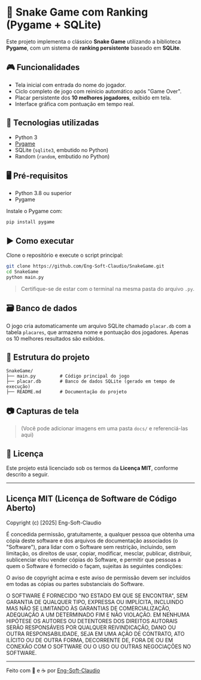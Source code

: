 # 🐍 Snake Game com Ranking (Pygame + SQLite)

Este projeto implementa o clássico **Snake Game** utilizando a biblioteca **Pygame**, com um sistema de **ranking persistente** baseado em **SQLite**.

## 🎮 Funcionalidades

- Tela inicial com entrada do nome do jogador.
- Ciclo completo de jogo com reinício automático após "Game Over".
- Placar persistente dos **10 melhores jogadores**, exibido em tela.
- Interface gráfica com pontuação em tempo real.

## 🧰 Tecnologias utilizadas

- Python 3
- [Pygame](https://www.pygame.org/news)
- SQLite (`sqlite3`, embutido no Python)
- Random (`random`, embutido no Python)

## 🖥️ Pré-requisitos

- Python 3.8 ou superior
- Pygame

Instale o Pygame com:

```bash
pip install pygame
```

## ▶️ Como executar

Clone o repositório e execute o script principal:

```bash
git clone https://github.com/Eng-Soft-Claudio/SnakeGame.git
cd SnakeGame
python main.py
```

> Certifique-se de estar com o terminal na mesma pasta do arquivo `.py`.

## 🗃️ Banco de dados

O jogo cria automaticamente um arquivo SQLite chamado `placar.db` com a tabela `placares`, que armazena nome e pontuação dos jogadores. Apenas os 10 melhores resultados são exibidos.

## 📁 Estrutura do projeto

```
SnakeGame/
├── main.py         # Código principal do jogo
├── placar.db       # Banco de dados SQLite (gerado em tempo de execução)
├── README.md       # Documentação do projeto
```

## 📷 Capturas de tela

> (Você pode adicionar imagens em uma pasta `docs/` e referenciá-las aqui)

## 📜 Licença

Este projeto está licenciado sob os termos da **Licença MIT**, conforme descrito a seguir.

---

## Licença MIT (Licença de Software de Código Aberto)

Copyright (c) [2025] Eng-Soft-Claudio

É concedida permissão, gratuitamente, a qualquer pessoa que obtenha uma cópia deste software e dos arquivos de documentação associados (o "Software"), para lidar com o Software sem restrição, incluindo, sem limitação, os direitos de usar, copiar, modificar, mesclar, publicar, distribuir, sublicenciar e/ou vender cópias do Software, e permitir que pessoas a quem o Software é fornecido o façam, sujeitas às seguintes condições:

O aviso de copyright acima e este aviso de permissão devem ser incluídos em todas as cópias ou partes substanciais do Software.

O SOFTWARE É FORNECIDO "NO ESTADO EM QUE SE ENCONTRA", SEM GARANTIA DE QUALQUER TIPO, EXPRESSA OU IMPLÍCITA, INCLUINDO MAS NÃO SE LIMITANDO ÀS GARANTIAS DE COMERCIALIZAÇÃO, ADEQUAÇÃO A UM DETERMINADO FIM E NÃO VIOLAÇÃO. EM NENHUMA HIPÓTESE OS AUTORES OU DETENTORES DOS DIREITOS AUTORAIS SERÃO RESPONSÁVEIS POR QUALQUER REIVINDICAÇÃO, DANO OU OUTRA RESPONSABILIDADE, SEJA EM UMA AÇÃO DE CONTRATO, ATO ILÍCITO OU DE OUTRA FORMA, DECORRENTE DE, FORA DE OU EM CONEXÃO COM O SOFTWARE OU O USO OU OUTRAS NEGOCIAÇÕES NO SOFTWARE.

---

Feito com 🐍 e ☕ por [Eng-Soft-Claudio](https://github.com/Eng-Soft-Claudio)